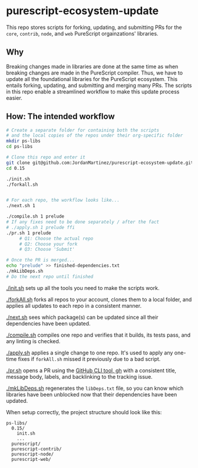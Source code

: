 # purescript-ecosystem-update

This repo stores scripts for forking, updating, and submitting PRs for the `core`, `contrib`, `node`, and `web` PureScript orgainzations' libraries.

## Why

Breaking changes made in libraries are done at the same time as when breaking changes are made in the PureScript compiler. Thus, we have to update all the foundational libraries for the PureScript ecosystem. This entails forking, updating, and submitting and merging many PRs. The scripts in this repo enable a streamlined workflow to make this update process easier.

## How: The intended workflow

```sh
# Create a separate folder for containing both the scripts
# and the local copies of the repos under their org-specific folder
mkdir ps-libs
cd ps-libs

# Clone this repo and enter it
git clone git@github.com:JordanMartinez/purescript-ecosystem-update.git 0.15
cd 0.15

./init.sh
./forkall.sh


# For each repo, the workflow looks like...
./next.sh 1

./compile.sh 1 prelude
# If any fixes need to be done separately / after the fact
# ./apply.sh 1 prelude ffi
./pr.sh 1 prelude
     # Q1: Choose the actual repo
     # Q2: Choose your fork
     # Q3: Choose 'Submit'

# Once the PR is merged...
echo "prelude" >> finished-dependencies.txt
./mkLibDeps.sh
# Do the next repo until finished
```

[./init.sh](./init.sh) sets up all the tools you need to make the scripts work.

[./forkAll.sh](./forkAll.sh) forks all repos to your account, clones them to a local folder, and applies all updates to each repo in a consistent manner.

[./next.sh](./next.sh) sees which package(s) can be updated since all their dependencies have been updated.

[./compile.sh](./compile.sh) compiles one repo and verifies that it builds, its tests pass, and any linting is checked.

[./apply.sh](./apply.sh) applies a single change to one repo. It's used to apply any one-time fixes if `forkAll.sh` missed it previously due to a bad script.

[./pr.sh](./pr.sh) opens a PR using the [GitHub CLI tool, gh](https://github.com/cli/cli) with a consistent title, message body, labels, and backlinking to the tracking issue.

[./mkLibDeps.sh](./mkLibDeps.sh) regenerates the `libDeps.txt` file, so you can know which libraries have been unblocked now that their dependencies have been updated.

When setup correctly, the project structure should look like this:
```
ps-libs/
  0.15/
    init.sh
    ...
  purescript/
  purescript-contrib/
  purescript-node/
  purescript-web/
```
